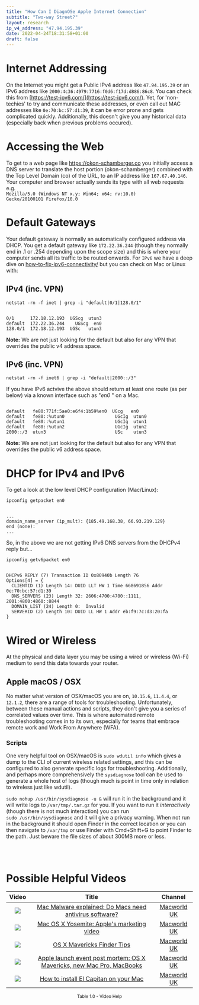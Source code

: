 ```yaml
---
title: "How Can I DiagnOSe Apple Internet Connection"
subtitle: "Two-way Street?"
layout: research
ip_v4_address: "47.94.195.39"
date: 2022-04-24T18:31:58+01:00
draft: false
---
```


# Internet Addressing
On the Internet you might get a Public IPv4 address like <code>47.94.195.39</code> or an IPv6 address like <code>2000:4c36:4979:7716:f0d6:f17d:d886:86c8</code>. You can check this from [https://test-ipv6.com/](https://test-ipv6.com/). Yet, for 'non-techies' to try and communicate these addresses, or even call out MAC addresses like <code>0e:70:bc:57:d1:39</code>, it can be error prone and gets complicated quickly. Additionally, this doesn't give you any historical data (especially back when previous problems occured).

# Accessing the Web
To get to a web page like https://okon-schamberger.co you initially access a DNS server to translate the host portion (okon-schamberger) combined with the Top Level Domain (co) of the URL, to an IP address like <code>167.67.40.146</code>. Your computer and browser actually sends its type with all web requests e.g. <br><code>Mozilla/5.0 (Windows NT x.y; Win64; x64; rv:10.0) Gecko/20100101 Firefox/10.0</code>

# Default Gateways
Your default gateway is normally an automatically configured address via DHCP. You get a default gateway like <code>172.22.36.244</code> (though they normally end in .1 or .254 depending upon the scope size) and this is where your computer sends all its traffic to be routed onwards. For <code>IPv6</code> we have a deep dive on [how-to-fix-ipv6-connectivity/](/blog/how-to-fix-ipv6-connectivity/) but you can check on Mac or Linux with:

## IPv4 (inc. VPN)
<code>netstat -rn -f inet | grep -i "default|0/1|128.0/1"</code>

<pre><code>
0/1      172.18.12.193  UGScg  utun3
default  172.22.36.244    UGScg  en0
128.0/1  172.18.12.193  UGSc   utun3</code></pre>

**Note:** We are not just looking for the default but also for any VPN that overrides the public v4 address space.

## IPv6 (inc. VPN)
<code>netstat -rn -f inet6 | grep -i "default|2000::/3"</code>

If you have IPv6 actvive the above should return at least one route (as per below) via a known interface such as "_en0_ " on a Mac. 

<pre><code>
default   fe80:771f:5ae0:e6f4:1b59%en0  UGcg   en0
default   fe80::%utun0                   UGcIg  utun0
default   fe80::%utun1                   UGcIg  utun1
default   fe80::%utun2                   UGcIg  utun2
2000::/3  utun3                          USc    utun3</code></pre>

**Note:** We are not just looking for the default but also for any VPN that overrides the public v6 address space.

# DHCP for IPv4 and IPv6

To get a look at the low level DHCP configuration (Mac/Linux): 

<code>ipconfig getpacket en0</code>

<pre><code>
...
domain_name_server (ip_mult): {185.49.168.38, 66.93.219.129}
end (none):
...</code></pre>

So, in the above we are not getting IPv6 DNS servers from the DHCPv4 reply but...

<code>ipconfig getv6packet en0</code>

<pre><code>
DHCPv6 REPLY (7) Transaction ID 0x80940b Length 76
Options[4] = {
  CLIENTID (1) Length 14: DUID LLT HW 1 Time 668691856 Addr 0e:70:bc:57:d1:39
  DNS_SERVERS (23) Length 32: 2606:4700:4700::1111, 2001:4860:4860::8844
  DOMAIN_LIST (24) Length 0:  Invalid
  SERVERID (2) Length 10: DUID LL HW 1 Addr eb:f9:7c:d3:20:fa
}</code></pre>

# Wired or Wireless
At the physical and data layer you may be using a wired or wireless (Wi-Fi) medium to send this data towards your router. 

## Apple macOS / OSX
No matter what version of OSX/macOS you are on, <code>10.15.6</code>, <code>11.4.4</code>, or <code>12.1.2</code>, there are a range of tools for troubleshooting. Unfortunately, between these manual actions and scripts, they don't give you a series of correlated values over time. This is where automated remote troubleshooting comes in to its own, especially for teams that embrace remote work and Work From Anywhere (WFA).

### Scripts
One very helpful tool on OSX/macOS is <code>sudo wdutil info</code> which gives a dump to the CLI of current wireless related settings, and this can be configured to also generate specific logs for troubleshooting. Additionally, and perhaps more comprehensively the <code>sysdiagnose</code> tool can be used to generate a whole host of logs (though much is point in time only in relation to wireless just like wdutil).

<code>sudo nohup /usr/bin/sysdiagnose -u &</code> will run it in the background and it will write logs to <code>/var/tmp/<blah>.tar.gz</code> for you. If you want to run it *interactively* (though there is not much interaction) you can run<br><code>sudo /usr/bin/sysdiagnose</code> and it will give a privacy warning. When not run in the background it should open Finder in the correct location or you can then navigate to <code>/var/tmp</code> or use Finder with Cmd+Shift+G to point Finder to the path. Just beware the file sizes of about 300MB more or less.

<br><br>
# Possible Helpful Videos

<link href="/plugins/lity/css/lity.min.css" rel="stylesheet">
<script src="/plugins/lity/js/lity.min.js"></script>
<div class="table1-start"></div>

|Video | Title | Channel |
| :---: | :---: | :---: |
|<a href="https://www.youtube.com/watch?v=qXmO5NK0KWc" data-lity><img src="https://i.ytimg.com/vi/qXmO5NK0KWc/default.jpg" class="img-fluid"></a>|<a href="https://www.youtube.com/watch?v=qXmO5NK0KWc" data-lity>Mac Malware explained: Do Macs need antivirus software?</a>|<a target="_blank" href="https://www.youtube.com/channel/UCT7WejN8j_nGiSfwK8TnBcw" >Macworld UK</a>|
|<a href="https://www.youtube.com/watch?v=ZlG0sSoW09M" data-lity><img src="https://i.ytimg.com/vi/ZlG0sSoW09M/default.jpg" class="img-fluid"></a>|<a href="https://www.youtube.com/watch?v=ZlG0sSoW09M" data-lity>Mac OS X Yosemite: Apple&#39;s marketing video</a>|<a target="_blank" href="https://www.youtube.com/channel/UCT7WejN8j_nGiSfwK8TnBcw" >Macworld UK</a>|
|<a href="https://www.youtube.com/watch?v=BfuCWcf34kY" data-lity><img src="https://i.ytimg.com/vi/BfuCWcf34kY/default.jpg" class="img-fluid"></a>|<a href="https://www.youtube.com/watch?v=BfuCWcf34kY" data-lity>OS X Mavericks Finder Tips</a>|<a target="_blank" href="https://www.youtube.com/channel/UCT7WejN8j_nGiSfwK8TnBcw" >Macworld UK</a>|
|<a href="https://www.youtube.com/watch?v=rPp9OWjnICQ" data-lity><img src="https://i.ytimg.com/vi/rPp9OWjnICQ/default.jpg" class="img-fluid"></a>|<a href="https://www.youtube.com/watch?v=rPp9OWjnICQ" data-lity>Apple launch event post mortem: OS X Mavericks, new Mac Pro, MacBooks</a>|<a target="_blank" href="https://www.youtube.com/channel/UCT7WejN8j_nGiSfwK8TnBcw" >Macworld UK</a>|
|<a href="https://www.youtube.com/watch?v=TaIzIZUzQv0" data-lity><img src="https://i.ytimg.com/vi/TaIzIZUzQv0/default.jpg" class="img-fluid"></a>|<a href="https://www.youtube.com/watch?v=TaIzIZUzQv0" data-lity>How to install El Capitan on your Mac</a>|<a target="_blank" href="https://www.youtube.com/channel/UCT7WejN8j_nGiSfwK8TnBcw" >Macworld UK</a>|

<center><small>Table 1.0 - Video Help</small></center>
 <br>
<div class="table1-end"></div>
<script type="text/javascript">
(function() {
    $('div.table1-start').nextUntil('div.table1-end', 'table').addClass('table thead-dark table-striped table-responsive rounded').attr('id', 't1');
    $('#t1').find('thead').addClass('thead-dark');
})();
</script>
